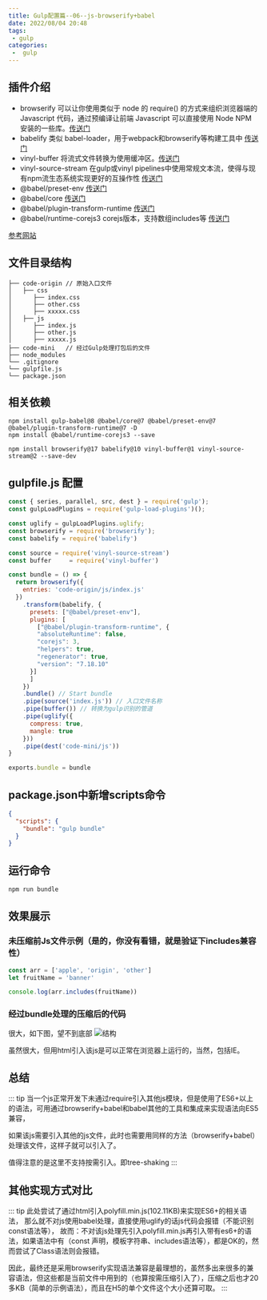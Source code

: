 ```yaml
---
title: Gulp配置篇--06--js-browserify+babel
date: 2022/08/04 20:48
tags:
 - gulp
categories:
 -  gulp
---
```


## 插件介绍
+ browserify 可以让你使用类似于 node 的 require() 的方式来组织浏览器端的 Javascript 代码，通过预编译让前端 Javascript 可以直接使用 Node NPM 安装的一些库。[传送门](https://github.com/browserify/browserify)
+ babelify 类似 babel-loader，用于webpack和browserify等构建工具中 [传送门](https://github.com/babel/babelify)
+ vinyl-buffer 将流式文件转换为使用缓冲区。[传送门](https://github.com/hughsk/vinyl-buffer)
+ vinyl-source-stream 在gulp或vinyl pipelines中使用常规文本流，使得与现有npm流生态系统实现更好的互操作性 [传送门](https://github.com/hughsk/vinyl-source-stream)
+ @babel/preset-env [传送门](https://www.babeljs.cn/docs/babel-preset-env)
+ @babel/core [传送门](https://www.babeljs.cn/docs/babel-core)
+ @babel/plugin-transform-runtime [传送门](https://www.babeljs.cn/docs/babel-plugin-transform-runtime)
+ @babel/runtime-corejs3 corejs版本，支持数组includes等 [传送门](https://www.babeljs.cn/docs/babel-plugin-transform-runtime)

[参考网站](https://www.digitalocean.com/community/tutorials/getting-started-with-browserify#toc-browserify-transforms)

## 文件目录结构

```
├── code-origin // 原始入口文件
│   ├── css
│      ├── index.css 
│      ├── other.css 
│      ├── xxxxx.css
│   ├── js
│      ├── index.js 
│      ├── other.js 
│      ├── xxxxx.js
├── code-mini   // 经过Gulp处理打包后的文件
├── node_modules
└── .gitignore
└── gulpfile.js 
└── package.json
```


## 相关依赖

```
npm install gulp-babel@8 @babel/core@7 @babel/preset-env@7 @babel/plugin-transform-runtime@7 -D
npm install @babel/runtime-corejs3 --save

npm install browserify@17 babelify@10 vinyl-buffer@1 vinyl-source-stream@2 --save-dev
```

## gulpfile.js 配置

```js
const { series, parallel, src, dest } = require('gulp');
const gulpLoadPlugins = require('gulp-load-plugins')();

const uglify = gulpLoadPlugins.uglify;
const browserify = require('browserify');
const babelify = require('babelify')

const source = require('vinyl-source-stream')
const buffer     = require('vinyl-buffer')

const bundle = () => {
  return browserify({
    entries: 'code-origin/js/index.js'
  })
    .transform(babelify, {
      presets: ["@babel/preset-env"],
      plugins: [
        ["@babel/plugin-transform-runtime", {
        "absoluteRuntime": false,
        "corejs": 3,
        "helpers": true,
        "regenerator": true,
        "version": "7.18.10"
      }]
      ]
    })
    .bundle() // Start bundle
    .pipe(source('index.js')) // 入口文件名称
    .pipe(buffer()) // 转换为gulp识别的管道
    .pipe(uglify({
      compress: true,
      mangle: true
    }))
    .pipe(dest('code-mini/js'))
}

exports.bundle = bundle
```

## package.json中新增scripts命令

```json
{
  "scripts": {
    "bundle": "gulp bundle"
  }
}
```

## 运行命令

```bash
npm run bundle
```

## 效果展示

### 未压缩前Js文件示例（是的，你没有看错，就是验证下includes兼容性）

```js
const arr = ['apple', 'origin', 'other']
let fruitName = 'banner'

console.log(arr.includes(fruitName))
```

### 经过bundle处理的压缩后的代码

很大，如下图，望不到底部
<img :src="$withBase('/images/gulp/browserify.png')" alt="结构">


虽然很大，但用html引入该js是可以正常在浏览器上运行的，当然，包括IE。


## 总结

::: tip
当一个js正常开发下未通过require引入其他js模块，但是使用了ES6+以上的语法，可用通过browserify+babel和babel其他的工具和集成来实现语法向ES5兼容，

如果该js需要引入其他的js文件，此时也需要用同样的方法（browserify+babel）处理该文件，这样子就可以引入了。

值得注意的是这里不支持按需引入。即tree-shaking
:::

## 其他实现方式对比

::: tip
此处尝试了通过html引入polyfill.min.js(102.11KB)来实现ES6+的相关语法，
那么就不对js使用babel处理，直接使用uglify的话js代码会报错（不能识别const语法等），
故而：不对该js处理先引入polyfill.min.js再引入带有es6+的语法，如果语法中有（const 声明，模板字符串、includes语法等），都是OK的，然而尝试了Class语法则会报错。

因此，最终还是采用browserify实现语法兼容是最理想的，虽然多出来很多的兼容语法，但这些都是当前文件中用到的（也算按需压缩引入了），压缩之后也才20多KB（简单的示例语法），而且在H5的单个文件这个大小还算可取。
:::